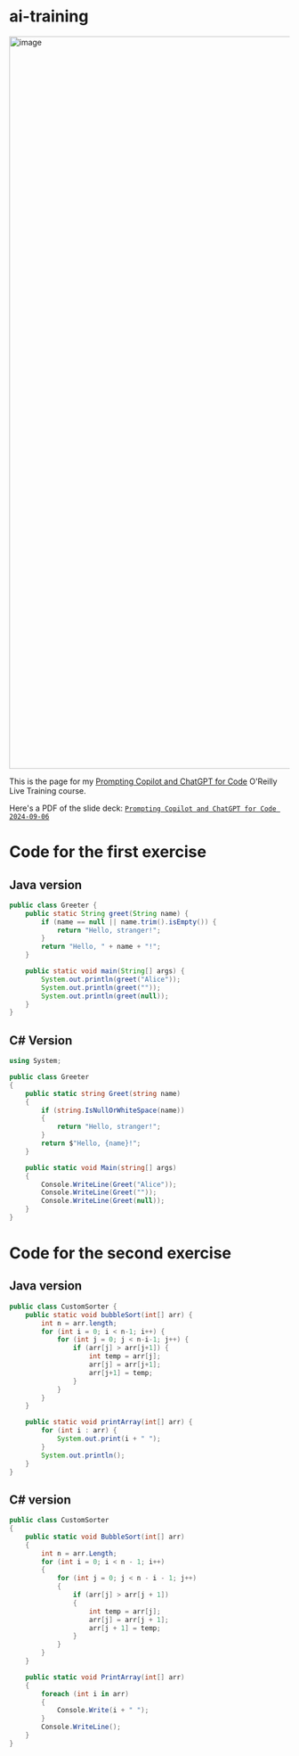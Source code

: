 # ai-training

<img width="1314" alt="image" src="https://github.com/user-attachments/assets/ddbd0d17-0fe2-4e3d-888a-85a3761c269e">

This is the page for my [Prompting Copilot and ChatGPT for Code](https://learning.oreilly.com/live-events/prompting-copilot-and-chatgpt-for-code/0642572004454/0642572004453/) O'Reilly Live Training course.

Here's a PDF of the slide deck: [```Prompting Copilot and ChatGPT for Code 2024-09-06```](https://github.com/andrewstellman/ai-training/raw/main/Prompting%20Copilot%20and%20ChatGPT%20for%20Code%202024-09-06.pdf)


# Code for the first exercise

## Java version
```Java
public class Greeter {
    public static String greet(String name) {
        if (name == null || name.trim().isEmpty()) {
            return "Hello, stranger!";
        }
        return "Hello, " + name + "!";
    }

    public static void main(String[] args) {
        System.out.println(greet("Alice"));
        System.out.println(greet(""));
        System.out.println(greet(null));
    }
}
```

## C# Version
```csharp
using System;

public class Greeter
{
    public static string Greet(string name)
    {
        if (string.IsNullOrWhiteSpace(name))
        {
            return "Hello, stranger!";
        }
        return $"Hello, {name}!";
    }

    public static void Main(string[] args)
    {
        Console.WriteLine(Greet("Alice"));
        Console.WriteLine(Greet(""));
        Console.WriteLine(Greet(null));
    }
}
```

# Code for the second exercise

## Java version
```Java
public class CustomSorter {
    public static void bubbleSort(int[] arr) {
        int n = arr.length;
        for (int i = 0; i < n-1; i++) {
            for (int j = 0; j < n-i-1; j++) {
                if (arr[j] > arr[j+1]) {
                    int temp = arr[j];
                    arr[j] = arr[j+1];
                    arr[j+1] = temp;
                }
            }
        }
    }

    public static void printArray(int[] arr) {
        for (int i : arr) {
            System.out.print(i + " ");
        }
        System.out.println();
    }
}
```

## C# version

```csharp
public class CustomSorter
{
    public static void BubbleSort(int[] arr)
    {
        int n = arr.Length;
        for (int i = 0; i < n - 1; i++)
        {
            for (int j = 0; j < n - i - 1; j++)
            {
                if (arr[j] > arr[j + 1])
                {
                    int temp = arr[j];
                    arr[j] = arr[j + 1];
                    arr[j + 1] = temp;
                }
            }
        }
    }

    public static void PrintArray(int[] arr)
    {
        foreach (int i in arr)
        {
            Console.Write(i + " ");
        }
        Console.WriteLine();
    }
}
```
